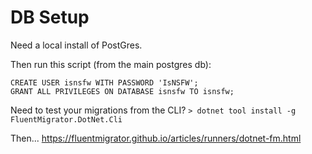 # DB Setup
Need a local install of PostGres.

Then run this script (from the main postgres db):

```
CREATE USER isnsfw WITH PASSWORD 'IsNSFW';
GRANT ALL PRIVILEGES ON DATABASE isnsfw TO isnsfw;
```

Need to test your migrations from the CLI? `> dotnet tool install -g FluentMigrator.DotNet.Cli`

Then... https://fluentmigrator.github.io/articles/runners/dotnet-fm.html